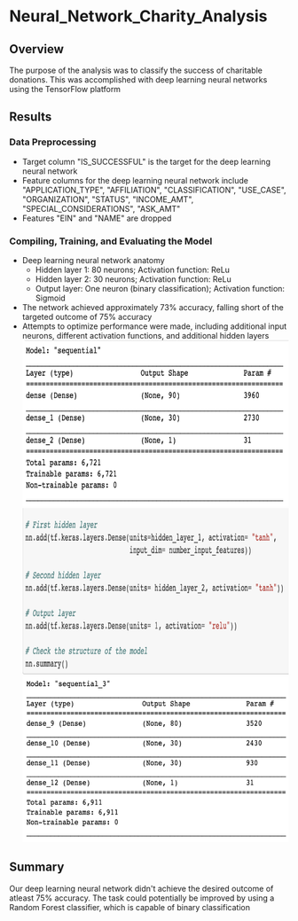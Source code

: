 # Neural_Network_Charity_Analysis
## Overview<br>
The purpose of the analysis was to classify the success of charitable donations. This was accomplished with deep learning neural networks using the TensorFlow platform<br>

## Results
### Data Preprocessing<br>
- Target column "IS_SUCCESSFUL" is the target for the deep learning neural network
- Feature columns for the deep learning neural network include "APPLICATION_TYPE", "AFFILIATION", "CLASSIFICATION", "USE_CASE", "ORGANIZATION", "STATUS", "INCOME_AMT", "SPECIAL_CONSIDERATIONS", "ASK_AMT"
- Features "EIN" and "NAME" are dropped 

### Compiling, Training, and Evaluating the Model<br>
- Deep learning neural network anatomy
  - Hidden layer 1: 80 neurons; Activation function: ReLu
  - Hidden layer 2: 30 neurons; Activation function: ReLu
  - Output layer: One neuron (binary classification); Activation function: Sigmoid
- The network achieved approximately 73% accuracy, falling short of the targeted outcome of 75% accuracy
- Attempts to optimize performance were made, including additional input neurons, different activation functions, and additional hidden layers<br>
<img src= "https://github.com/ChrisBarton107/Neural_Network_Charity_Analysis/blob/main/Resources/Input.png" height="300" width="600"><br>
<img src= "https://github.com/ChrisBarton107/Neural_Network_Charity_Analysis/blob/main/Resources/Activation.png" height="300" width="700"><br>
<img src= "https://github.com/ChrisBarton107/Neural_Network_Charity_Analysis/blob/main/Resources/Hidden.png" height="300" width="600"><br>

## Summary
Our deep learning neural network didn't achieve the desired outcome of atleast 75% accuracy. The task could potentially be improved by using a Random Forest classifier, which is capable of binary classification
